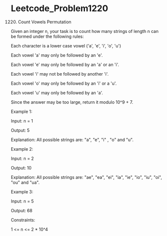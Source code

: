 # Leetcode_Problem1220




1220. Count Vowels Permutation



Given an integer n, your task is to count how many strings of length n can be formed under the following rules:




Each character is a lower case vowel ('a', 'e', 'i', 'o', 'u')




Each vowel 'a' may only be followed by an 'e'.




Each vowel 'e' may only be followed by an 'a' or an 'i'.




Each vowel 'i' may not be followed by another 'i'.



Each vowel 'o' may only be followed by an 'i' or a 'u'.




Each vowel 'u' may only be followed by an 'a'.





Since the answer may be too large, return it modulo 10^9 + 7.

 




Example 1:




Input: n = 1




Output: 5





Explanation: All possible strings are: "a", "e", "i" , "o" and "u".





Example 2:




Input: n = 2




Output: 10




Explanation: All possible strings are: "ae", "ea", "ei", "ia", "ie", "io", "iu", "oi", "ou" and "ua".




Example 3: 





Input: n = 5




Output: 68
 




Constraints:





1 <= n <= 2 * 10^4
